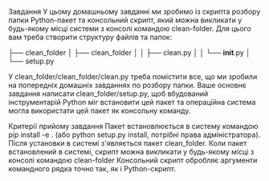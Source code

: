 Завдання
У цьому домашньому завданні ми зробимо із скрипта розбору папки Python-пакет та консольний скрипт, який можна викликати у будь-якому місці системи з консолі командою clean-folder. Для цього вам треба створити структуру файлів та папок:

├── clean_folder
│    ├── clean_folder
│    │   ├── clean.py
│    │   └── __init__.py
│    └── setup.py


У clean_folder/clean_folder/clean.py треба помістити все, що ми зробили на попередніх домашніх завданнях по розбору папки. Ваше основнє завдання написати clean_folder/setup.py, щоб вбудований інструментарій Python міг встановити цей пакет та операційна система могла використати цей пакет як консольну команду.

Критерії прийому завдання
Пакет встановлюється в систему командою pip install -e . (або python setup.py install, потрібні права адміністратора).
Після установки в системі з'являється пакет clean_folder.
Коли пакет встановлений в системі, скрипт можна викликати у будь-якому місці з консолі командою clean-folder
Консольний скрипт обробляє аргументи командного рядка точно так, як і Python-скрипт.